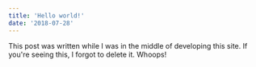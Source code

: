 ```yaml
---
title: 'Hello world!'
date: '2018-07-28'
---
```


This post was written while I was in the middle of developing this site. If you're seeing this, I forgot to delete it. Whoops! <!-- end -->
